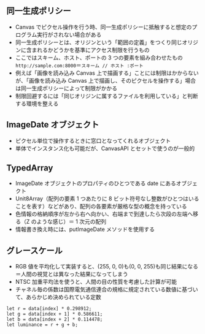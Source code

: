 ## 同一生成ポリシー

- Canvas でピクセル操作を行う時、同一生成ポリシーに抵触すると想定のプログラム実行がされない場合がある
- 同一生成ポリシーとは、オリジンという「範囲の定義」をつくり同じオリジンに含まれるかどうかを基準にアクセス制限を行うもの
- ここではスキーム、ホスト、ポートの 3 つの要素を組み合わせたもの`http://sample.com:8000`＝`スキーム // ホスト :ポート`
- 例えば「画像を読み込み Canvas 上で描画する」ことには制限はかからないが、「画像を読み込み Canvas 上で描画し、そのピクセルを操作する」場合は同一生成ポリシーによって制限がかかる
- 制限回避するには「同じオリジンに属するファイルを利用している」と判断する環境を整える

## ImageDate オブジェクト

- ピクセル単位で操作するときに窓口となってくれるオブジェクト
- 単体でインスタンス化も可能だが、CanvasAPI とセットで使うのが一般的

## TypedArray

- ImageDate オブジェクトのプロパティのひとつである date にあるオブジェクト
- Unit8Array（配列の要素 1 つあたりに 8 ビット符号なし整数がひとつはいることを表す）などがあり、配列の各要素が厳格な型の概念を持っている
- 色情報の格納順序が左から右へ向かい、右端まで到達したら次段の左端へ移る（Z のような感じ）＝ 1 次元の配列
- 情報書き換え時には、putImageDate メソッドを使用する

## グレースケール

- RGB 値を平均化して実装すると、(255, 0, 0)も(0, 0, 255)も同じ結果になる＝人間の視覚とは異なった結果になってしまう
- NTSC 加重平均法を使うと、人間の目の性質を考慮した計算が可能
- チャネル毎の係数は国際電気通信連合の規格に規定されている数値に基づいて、あらかじめ決められている定数

```
let r = data[index] * 0.298912;
let g = data[index + 1] * 0.586611;
let b = data[index + 2] * 0.114478;
let luminance = r + g + b;
```
